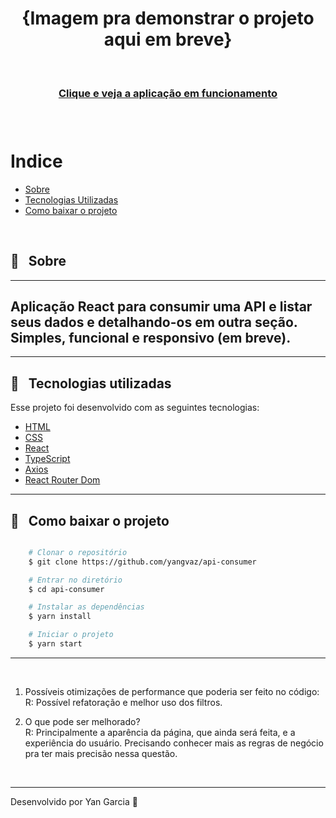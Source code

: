 <h1 align="center">
    <!-- <img src=""> --> {Imagem pra demonstrar o projeto aqui em breve}
</h1>

<br />

<h3 align="center">
    <a href="https://api-consumer.vercel.app"> Clique e veja a aplicação em funcionamento </a>
<h3 >

<br />

# Indice

- [Sobre](#-sobre)
- [Tecnologias Utilizadas](#-tecnologias-utilizadas)
- [Como baixar o projeto](#-como-baixar-o-projeto)

<br />

## 🔖 &nbsp; Sobre
<hr />

Aplicação React para consumir uma API e listar seus dados e detalhando-os em outra seção. Simples, funcional e responsivo (em breve).
---
<hr/>

## 🚀 &nbsp; Tecnologias utilizadas

Esse projeto foi desenvolvido com as seguintes tecnologias:

- [HTML](https://developer.mozilla.org/pt-BR/docs/Web/HTML)
- [CSS](https://developer.mozilla.org/pt-BR/docs/Web/CSS)
- [React](https://reactjs.org)
- [TypeScript](https://www.typescriptlang.org/)
- [Axios](https://github.com/axios/axios)
- [React Router Dom](https://reactrouter.com/web/guides/quick-start)

---

##  📁 &nbsp; Como baixar o projeto

```bash

    # Clonar o repositório
    $ git clone https://github.com/yangvaz/api-consumer

    # Entrar no diretório
    $ cd api-consumer

    # Instalar as dependências
    $ yarn install

    # Iniciar o projeto
    $ yarn start
```

---
<br />

1. Possíveis otimizações de performance que poderia ser feito no código: <br />
R: Possível refatoração e melhor uso dos filtros.

2. O que pode ser melhorado? <br />
R: Principalmente a aparência da página, que ainda será feita, e a experiência do usuário. Precisando conhecer mais as regras de negócio pra ter mais precisão nessa questão.
<br />

---

Desenvolvido por Yan Garcia 🥑 